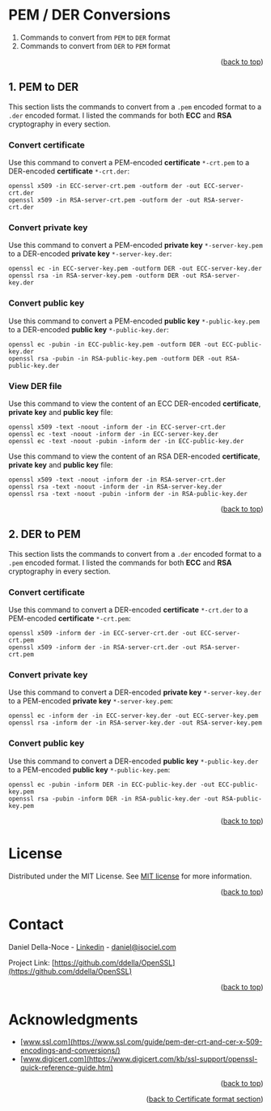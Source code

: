 <!-- Improved compatibility of back to top link: See: https://github.com/othneildrew/Best-README-Template/pull/73 -->
<a name="readme-top"></a>

# PEM / DER Conversions
1. Commands to convert from `PEM` to `DER` format
2. Commands to convert from `DER` to `PEM` format
<p align="right">(<a href="#readme-top">back to top</a>)</p>

## 1. PEM to DER
This section lists the commands to convert from a `.pem` encoded format to a `.der` encoded format. I listed the commands for both **ECC** and **RSA** cryptography in every section.

### Convert certificate
Use this command to convert a PEM-encoded **certificate** `*-crt.pem` to a DER-encoded **certificate** `*-crt.der`:
```shell
openssl x509 -in ECC-server-crt.pem -outform der -out ECC-server-crt.der
openssl x509 -in RSA-server-crt.pem -outform der -out RSA-server-crt.der 
```

### Convert private key
Use this command to convert a PEM-encoded **private key** `*-server-key.pem` to a DER-encoded **private key** `*-server-key.der`:
```shell
openssl ec -in ECC-server-key.pem -outform DER -out ECC-server-key.der
openssl rsa -in RSA-server-key.pem -outform DER -out RSA-server-key.der
```

### Convert public key
Use this command to convert a PEM-encoded **public key** `*-public-key.pem` to a DER-encoded **public key** `*-public-key.der`:
```shell
openssl ec -pubin -in ECC-public-key.pem -outform DER -out ECC-public-key.der
openssl rsa -pubin -in RSA-public-key.pem -outform DER -out RSA-public-key.der
```

### View DER file
Use this command to view the content of an ECC DER-encoded **certificate**, **private key** and **public key** file:
```shell
openssl x509 -text -noout -inform der -in ECC-server-crt.der
openssl ec -text -noout -inform der -in ECC-server-key.der
openssl ec -text -noout -pubin -inform der -in ECC-public-key.der
```

Use this command to view the content of an RSA DER-encoded **certificate**, **private key** and **public key** file:
```shell
openssl x509 -text -noout -inform der -in RSA-server-crt.der
openssl rsa -text -noout -inform der -in RSA-server-key.der
openssl rsa -text -noout -pubin -inform der -in RSA-public-key.der
```
<p align="right">(<a href="#readme-top">back to top</a>)</p>

## 2. DER to PEM
This section lists the commands to convert from a `.der` encoded format to a `.pem` encoded format. I listed the commands for both **ECC** and **RSA** cryptography in every section.

### Convert certificate
Use this command to convert a DER-encoded **certificate** `*-crt.der` to a PEM-encoded **certificate** `*-crt.pem`:
```shell
openssl x509 -inform der -in ECC-server-crt.der -out ECC-server-crt.pem
openssl x509 -inform der -in RSA-server-crt.der -out RSA-server-crt.pem
```

### Convert private key
Use this command to convert a DER-encoded **private key** `*-server-key.der` to a PEM-encoded **private key** `*-server-key.pem`:
```shell
openssl ec -inform der -in ECC-server-key.der -out ECC-server-key.pem
openssl rsa -inform der -in RSA-server-key.der -out RSA-server-key.pem
```

### Convert public key
Use this command to convert a DER-encoded **public key** `*-public-key.der` to a PEM-encoded **public key** `*-public-key.pem`:
```shell
openssl ec -pubin -inform DER -in ECC-public-key.der -out ECC-public-key.pem
openssl rsa -pubin -inform DER -in RSA-public-key.der -out RSA-public-key.pem
```

<p align="right">(<a href="#readme-top">back to top</a>)</p>

<!-- LICENSE -->
# License
Distributed under the MIT License. See [MIT license](/LICENSE) for more information.
<p align="right">(<a href="#readme-top">back to top</a>)</p>

<!-- CONTACT -->
# Contact
Daniel Della-Noce - [Linkedin](https://www.linkedin.com/in/daniel-della-noce-2176b622/) - daniel@isociel.com

Project Link: [https://github.com/ddella/OpenSSL](https://github.com/ddella/OpenSSL)
<p align="right">(<a href="#readme-top">back to top</a>)</p>

<!-- ACKNOWLEDGMENTS -->
# Acknowledgments
* [www.ssl.com](https://www.ssl.com/guide/pem-der-crt-and-cer-x-509-encodings-and-conversions/)
* [www.digicert.com](https://www.digicert.com/kb/ssl-support/openssl-quick-reference-guide.htm)

<p align="right">(<a href="#readme-top">back to top</a>)</p>
<p align="right">(<a href="README.md">back to Certificate format section</a>)</p>
